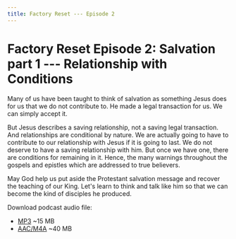 ```yaml
---
title: Factory Reset --- Episode 2
---
```


# Factory Reset Episode 2: Salvation part 1 --- Relationship with Conditions

Many of us have been taught to think of salvation as something Jesus does for us that we do not contribute to. He made a legal transaction for us. We can simply accept it. 

But Jesus describes a saving relationship, not a saving legal transaction. And relationships are conditional by nature. We are actually going to have to contribute to our relationship with Jesus if it is going to last. We do not deserve to have a saving relationship with him. But once we have one, there are conditions for remaining in it. Hence, the many warnings throughout the gospels and epistles which are addressed to true believers. 

May God help us put aside the Protestant salvation message and recover the teaching of our King. Let's learn to think and talk like him so that we can become the kind of disciples he produced.

Download podcast audio file:

* [MP3](http://files.xpian.info/factory_reset_episode_2.mp3) ~15 MB
* [AAC/M4A](http://files.xpian.info/factory_reset_episode_2.m4a) ~40 MB
